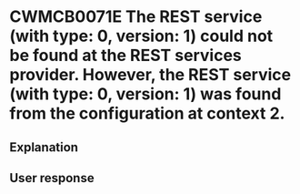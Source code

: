 # CWMCB0071E The REST service (with type: 0, version: 1) could not be found at the REST services provider. However, the REST service (with type: 0, version: 1) was found from the configuration at context 2.

## Explanation

## User response